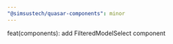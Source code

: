 ```yaml
---
"@simsustech/quasar-components": minor
---
```


feat(components): add FilteredModelSelect component
